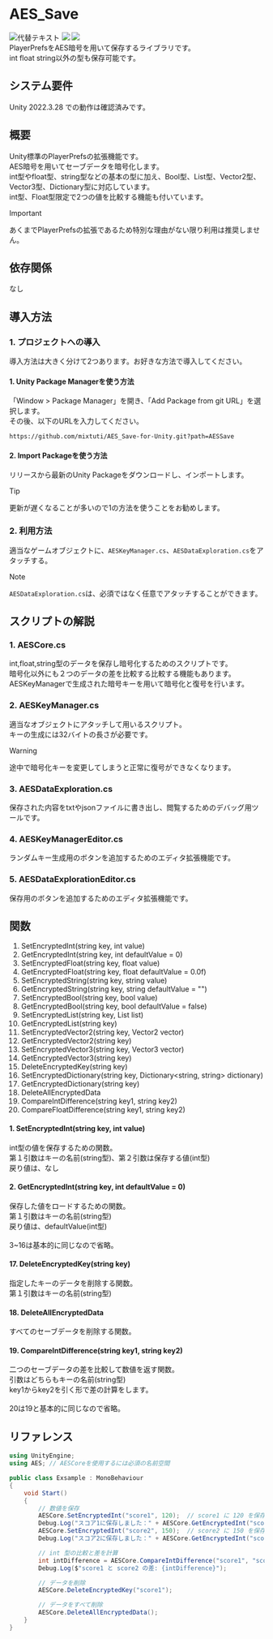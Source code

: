# AES_Save

![代替テキスト](https://img.shields.io/badge/Unity-2022.3+-orange) <img src="http://img.shields.io/badge/License-Unlicense license-blue.svg?style=flat"> <img src="http://img.shields.io/badge/Language-C%23-green.svg?style=flat"><br>
PlayerPrefsをAES暗号を用いて保存するライブラリです。<br>
int float string以外の型も保存可能です。

## システム要件

Unity 2022.3.28 での動作は確認済みです。

## 概要

Unity標準のPlayerPrefsの拡張機能です。<br>
AES暗号を用いてセーブデータを暗号化します。<br>
int型やfloat型、string型などの基本の型に加え、Bool型、List型、Vector2型、Vector3型、Dictionary型に対応しています。<br>
int型、Float型限定で2つの値を比較する機能も付いています。
> [!IMPORTANT]
> あくまでPlayerPrefsの拡張であるため特別な理由がない限り利用は推奨しません。

## 依存関係

なし

## 導入方法

### 1. プロジェクトへの導入
導入方法は大きく分けて2つあります。お好きな方法で導入してください。

#### 1. Unity Package Managerを使う方法
「Window > Package Manager」を開き、「Add Package from git URL」を選択します。<br>
その後、以下のURLを入力してください。
```
https://github.com/mixtuti/AES_Save-for-Unity.git?path=AESSave
```
#### 2. Import Packageを使う方法
リリースから最新のUnity Packageをダウンロードし、インポートします。
> [!TIP]
> 更新が遅くなることが多いので1の方法を使うことをお勧めします。

### 2. 利用方法
適当なゲームオブジェクトに、`AESKeyManager.cs`、`AESDataExploration.cs`をアタッチする。
> [!NOTE]
> `AESDataExploration.cs`は、必須ではなく任意でアタッチすることができます。

## スクリプトの解説

### 1. AESCore.cs
int,float,string型のデータを保存し暗号化するためのスクリプトです。<br>
暗号化以外にも２つのデータの差を比較する比較する機能もあります。<br>
AESKeyManagerで生成された暗号キーを用いて暗号化と復号を行います。<br>

### 2. AESKeyManager.cs
適当なオブジェクトにアタッチして用いるスクリプト。<br>
キーの生成には32バイトの長さが必要です。
> [!WARNING]
> 途中で暗号化キーを変更してしまうと正常に復号ができなくなります。

### 3. AESDataExploration.cs
保存された内容をtxtやjsonファイルに書き出し、閲覧するためのデバッグ用ツールです。

### 4. AESKeyManagerEditor.cs
ランダムキー生成用のボタンを追加するためのエディタ拡張機能です。

### 5. AESDataExplorationEditor.cs
保存用のボタンを追加するためのエディタ拡張機能です。

## 関数

1. SetEncryptedInt(string key, int value)
2. GetEncryptedInt(string key, int defaultValue = 0)
3. SetEncryptedFloat(string key, float value)
4. GetEncryptedFloat(string key, float defaultValue = 0.0f)
5. SetEncryptedString(string key, string value)
6. GetEncryptedString(string key, string defaultValue = "")
7. SetEncryptedBool(string key, bool value)
8. GetEncryptedBool(string key, bool defaultValue = false)
9. SetEncryptedList<T>(string key, List<T> list)
10. GetEncryptedList<T>(string key)
11. SetEncryptedVector2(string key, Vector2 vector)
12. GetEncryptedVector2(string key)
13. SetEncryptedVector3(string key, Vector3 vector)
14. GetEncryptedVector3(string key)
15. DeleteEncryptedKey(string key)
16. SetEncryptedDictionary(string key, Dictionary<string, string> dictionary)
17. GetEncryptedDictionary(string key)
18. DeleteAllEncryptedData
19. CompareIntDifference(string key1, string key2)
20. CompareFloatDifference(string key1, string key2)

#### 1. SetEncryptedInt(string key, int value)
int型の値を保存するための関数。<br>
第１引数はキーの名前(string型)、第２引数は保存する値(int型)<br>
戻り値は、なし

#### 2. GetEncryptedInt(string key, int defaultValue = 0)
保存した値をロードするための関数。<br>
第１引数はキーの名前(string型)<br>
戻り値は、defaultValue(int型)<br>
<br>
3~16は基本的に同じなので省略。<br>
#### 17. DeleteEncryptedKey(string key)
指定したキーのデータを削除する関数。<br>
第１引数はキーの名前(string型)

#### 18. DeleteAllEncryptedData
すべてのセーブデータを削除する関数。

#### 19. CompareIntDifference(string key1, string key2)
二つのセーブデータの差を比較して数値を返す関数。<br>
引数はどちらもキーの名前(string型)<br>
key1からkey2を引く形で差の計算をします。<br>
<br>
20は19と基本的に同じなので省略。<br>

## リファレンス

```cs
using UnityEngine;
using AES; // AESCoreを使用するには必須の名前空間

public class Exsample : MonoBehaviour
{
    void Start()
    {
        // 数値を保存
        AESCore.SetEncryptedInt("score1", 120);  // score1 に 120 を保存
        Debug.Log("スコア1に保存しました：" + AESCore.GetEncryptedInt("score1"));
        AESCore.SetEncryptedInt("score2", 150);  // score2 に 150 を保存
        Debug.Log("スコア2に保存しました：" + AESCore.GetEncryptedInt("score2"));

        // int 型の比較と差を計算
        int intDifference = AESCore.CompareIntDifference("score1", "score2");
        Debug.Log($"score1 と score2 の差: {intDifference}");

        // データを削除
        AESCore.DeleteEncryptedKey("score1");

        // データをすべて削除
        AESCore.DeleteAllEncryptedData();
    }
}
```

